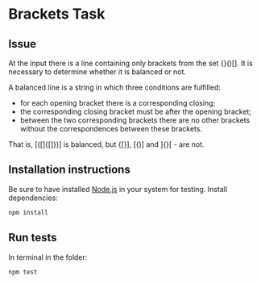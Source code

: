 # Brackets Task
## Issue
At the input there is a line containing only brackets from the set {}()[]. 
It is necessary to determine whether it is balanced or not.

A balanced line is a string in which three conditions are fulfilled:

* for each opening bracket there is a corresponding closing;
* the corresponding closing bracket must be after the opening bracket;
* between the two corresponding brackets there are no other brackets without the correspondences between these brackets.

That is, [([]{[]})] is balanced, but {[}], [{)] and ]{}[ - are not.

## Installation instructions
Be sure to have installed [Node.js](http://nodejs.org/) in your system for testing.
Install dependencies:
```bash
npm install
```

## Run tests
In terminal in the folder:
```bash
npm test
```
